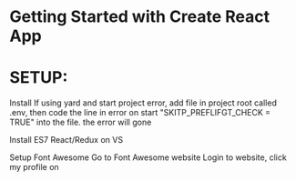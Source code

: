 # Getting Started with Create React App
# SETUP:
Install
If using yard and start project error, add file in project root called .env, then code the line in error on start "SKITP_PREFLIFGT_CHECK = TRUE" into the file. the error will gone

Install ES7 React/Redux on VS

Setup Font Awesome
Go to Font Awesome website
Login to website, click my profile on 

<link href="https://fonts.googleapis.com/css2?family=PT+Sans:wght@700&display=swap" rel="stylesheet">

 